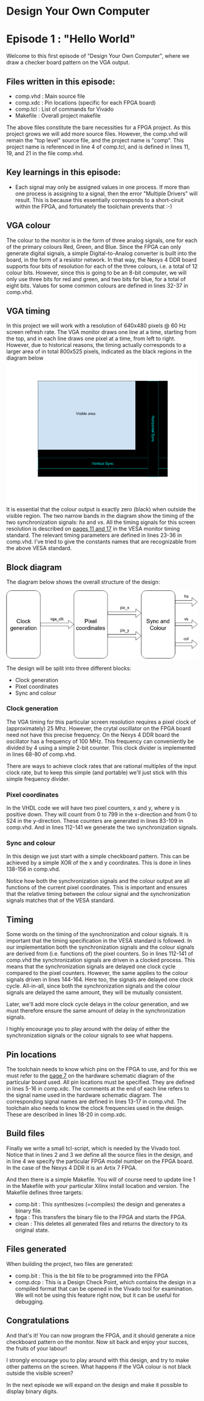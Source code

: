 # Design Your Own Computer
# Episode 1 : "Hello World"

Welcome to this first episode of "Design Your Own Computer", where we draw a
checker board pattern on the VGA output.

## Files written in this episode:
* comp.vhd  : Main source file
* comp.xdc  : Pin locations (specific for each FPGA board)
* comp.tcl  : List of commands for Vivado
* Makefile  : Overall project makefile

The above files constitute the bare necessities for a FPGA project. As this project
grows we will add more source files. However, the comp.vhd will remain the "top level"
source file, and the project name is "comp". This project name is referenced in
line 4 of comp.tcl, and is defined in lines 11, 19, and 21 in the file comp.vhd.

## Key learnings in this episode:
* Each signal may only be assigned values in one process. If more than one process
is assigning to a signal, then the error "Multiple Drivers" will result. This is
because this essentially corresponds to a short-ciruit within the FPGA, and
fortunately the toolchain prevents that :-)

## VGA colour
The colour to the monitor is in the form of three analog signals, one for each
of the primary colours Red, Green, and Blue. Since the FPGA can only generate
digital signals, a simple Digital-to-Analog converter is built into the board,
in the form of a resistor network. In that way, the Nexys 4 DDR board supports
four bits of resolution for each of the three colours, i.e. a total of 12
colour bits.  However, since this is going to be an 8-bit computer, we will
only use three bits for red and green, and two bits for blue, for a total of
eight bits. Values for some common colours are defined in lines 32-37 in
comp.vhd.

## VGA timing
In this project we will work with a resolution of 640x480 pixels @ 60 Hz screen
refresh rate.  The VGA monitor draws one line at a time, starting from the top,
and in each line draws one pixel at a time, from left to right.  However, due
to historical reasons, the timing actually corresponds to a larger area of in
total 800x525 pixels, indicated as the black regions in the diagram below
![VGA timing](VGA_timing.png "VGA timing")
It is essential that the colour output is exactly zero (black) when outside the
visible region.  The two narrow bands in the diagram show the timing of the
two synchronization signals: *hs* and *vs*.  All the timing signals for this
screen resolution is described on
[pages 11 and 17](http://caxapa.ru/thumbs/361638/DMTv1r11.pdf)
in the VESA monitor timing standard.
The relevant timing parameters are defined in lines 23-36 in comp.vhd. I've tried
to give the constants names that are recognizable from the above VESA standard.

## Block diagram
The diagram below shows the overall structure of the design:

![Block diagram](Block_diagram.png "Block diagram")

The design will be split into three different blocks:
* Clock generation
* Pixel coordinates
* Sync and colour

### Clock generation
The VGA timing for this particular screen resolution requires a pixel clock of
(approximately) 25 Mhz. However, the crytal oscillator on the FPGA board need
not have this precise frequency. On the Nexys 4 DDR board the oscillator has a
frequency of 100 MHz. This frequency can conveniently be divided by 4 using a
simple 2-bit counter.  This clock divider is implemented in lines 68-80 of
comp.vhd.

There are ways to achieve clock rates that are rational multiples of the input clock
rate, but to keep this simple (and portable) we'll just stick with this
simple frequency divider.

### Pixel coordinates
In the VHDL code we will have two pixel counters, x and y, where y is positive
down. They will count from 0 to 799 in the x-direction and from 0 to 524 in the
y-direction. These counters are generated in lines 83-109 in comp.vhd. And in
lines 112-141 we generate the two synchronization signals.

### Sync and colour
In this design we just start with a simple checkboard pattern. This can be achieved
by a simple XOR of the x and y coordinates. This is done in lines 138-156 in comp.vhd.

Notice how both the synchronization signals and the colour output are all functions
of the current pixel coordinates. This is important and ensures that the relative
timing between the colour signal and the synchronization signals matches that of
the VESA standard.

## Timing
Some words on the timing of the synchronization and colour signals. It is
important that the timing specification in the VESA standard is followed. In
our implementation both the synchronization signals and the colour signals are
derived from (i.e. functions of) the pixel counters. So in lines 112-141 of
comp.vhd the synchronization signals are driven in a clocked process. This means
that the synchronization signals are delayed one clock cycle compared to the
pixel counters. However, the same applies to the colour signals driven in lines
144-164. Here too, the signals are delayed one clock cycle.
All-in-all, since both the synchronization signals and the colour signals are
delayed the same amount, they will be mutually consistent.

Later, we'll add more clock cycle delays in the colour generation, and we must
therefore ensure the same amount of delay in the synchronization signals.

I highly encourage you to play around with the delay of either the
synchronization signals or the colour signals to see what happens.

## Pin locations
The toolchain needs to know which pins on the FPGA to use, and for this we must refer to the
[page 7](https://reference.digilentinc.com/_media/reference/programmable-logic/nexys-4-ddr/nexys-4-ddr_sch.pdf)
on the hardware schematic diagram of the particular board used.
All pin locations must be specified. They are defined in lines 5-16 in comp.xdc. The comments
at the end of each line refers to the signal name used in the hardware schematic diagram.
The corresponding signal names are defined in lines 13-17 in comp.vhd.
The toolchain also needs to know the clock frequencies used in the design.
These are described in lines 18-20 in comp.xdc.

## Build files
Finally we write a small tcl-script, which is needed by the Vivado tool. Notice
that in lines 2 and 3 we define all the source files in the design, and in line
4 we specify the particular FPGA model number on the FPGA board. In the case of
the Nexys 4 DDR it is an Artix 7 FPGA.

And then there is a simple Makefile. You will of course need to update line 1
in the Makefile with your particular Xilinx install location and version. The Makefile
defines three targets:
* comp.bit : This synthesizes (=compiles) the design and generates a binary file.
* fpga     : This transfers the binary file to the FPGA and starts the FPGA.
* clean    : This deletes all generated files and returns the directory to its original state.

## Files generated
When building the project, two files are generated:
* comp.bit : This is the bit file to be programmed into the FPGA
* comp.dcp : This is a Design Check Point, which contains the design in a
  compiled format that can be opened in the Vivado tool for examination. We
  will not be using this feature right now, but it can be useful for debugging.

## Congratulations
And that's it! You can now program the FPGA, and it should generate a nice
checkboard pattern on the monitor. Now sit back and enjoy your succes, the
fruits of your labour!

I strongly encourage you to play around with this design, and try to make other
patterns on the screen.  What happens if the VGA colour is not black outside
the visible screen?

In the next episode we will expand on the design and make it possible to
display binary digits.

